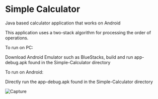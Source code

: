 # Simple Calculator
Java based calculator application that works on Android

This application uses a two-stack algorithm for processing the order of operations.

To run on PC:

Download Android Emulator such as BlueStacks, build and run app-debug.apk found in the Simple-Calculator directory

To run on Android:

Directly run the app-debug.apk found in the Simple-Calculator directory

![Capture](https://user-images.githubusercontent.com/37321974/110230461-1cbeb880-7edf-11eb-838f-5d4b74ec19ff.PNG)
